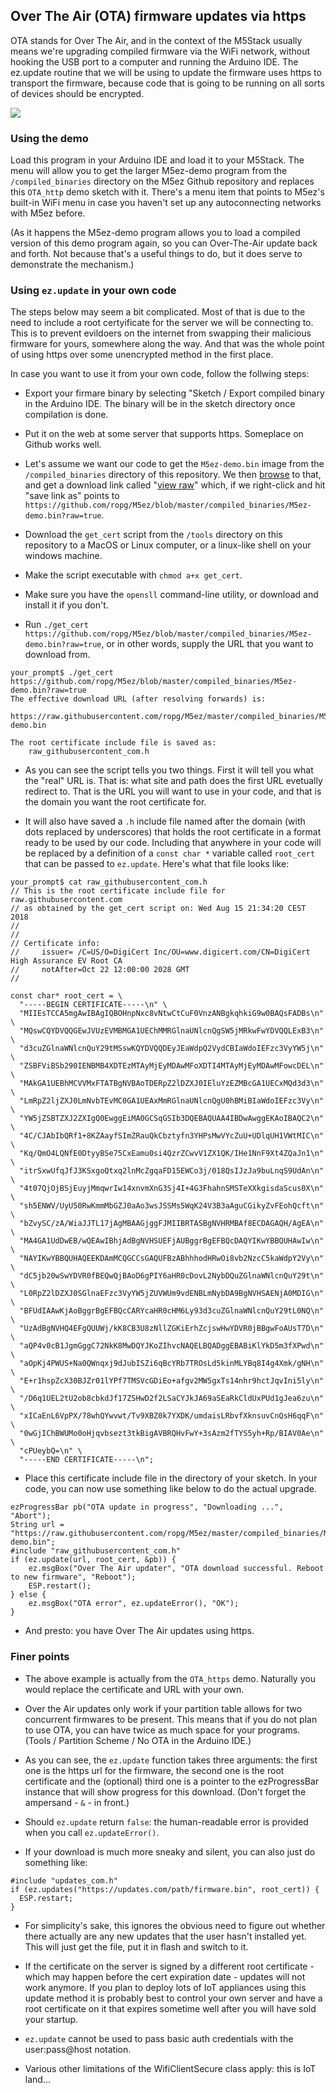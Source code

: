 ## Over The Air (OTA) firmware updates via https

OTA stands for Over The Air, and in the context of the M5Stack usually means we're upgrading compiled firmware via the WiFi network, without hooking the USB port to a computer and running the Arduino IDE. The ez.update routine that we will be using to update the firmware uses https to transport the firmware, because code that is going to be running on all sorts of devices should be encrypted.

![](../../images/ezProgressBar.png)

### Using the demo

Load this program in your Arduino IDE and load it to your M5Stack. The menu will allow you to get the larger M5ez-demo program from the `/compiled_binaries` directory on the M5ez Github repository and replaces this `OTA_http` demo sketch with it. There's a menu item that points to M5ez's built-in WiFi menu in case you haven't set up any autoconnecting networks with M5ez before.

(As it happens the M5ez-demo program allows you to load a compiled version of this demo program again, so you can Over-The-Air update back and forth. Not because that's a useful things to do, but it does serve to demonstrate the mechanism.)

### Using `ez.update` in your own code

The steps below may seem a bit complicated. Most of that is due to the need to include a root certyificate for the server we will be connecting to. This is to prevent evildoers on the internet from swapping their malicious firmware for yours, somewhere along the way. And that was the whole point of using https over some unencrypted method in the first place. 

In case you want to use it from your own code, follow the follwing steps:

* Export your firmare binary by selecting "Sketch / Export compiled binary in the Arduino IDE. The binary will be in the sketch directory once compilation is done.

* Put it on the web at some server that supports https. Someplace on Github works well.

* Let's assume we want our code to get the `M5ez-demo.bin` image from the `/compiled_binaries` directory of this repository. We then [browse](https://github.com/ropg/M5ez/blob/master/compiled_binaries/M5ez-demo.bin) to that, and get a download link called "[view raw](https://github.com/ropg/M5ez/blob/master/compiled_binaries/M5ez-demo.bin?raw=true)" which, if we right-click and hit "save link as" points to `https://github.com/ropg/M5ez/blob/master/compiled_binaries/M5ez-demo.bin?raw=true`.

* Download the `get_cert` script from the `/tools` directory on this repository to a MacOS or Linux computer, or a linux-like shell on your windows machine.

* Make the script executable with `chmod a+x get_cert`.

* Make sure you have the `opensll` command-line utility, or download and install it if you don't. 

* Run `./get_cert https://github.com/ropg/M5ez/blob/master/compiled_binaries/M5ez-demo.bin?raw=true`, or in other words, supply the URL that you want to download from.

```
your_prompt$ ./get_cert https://github.com/ropg/M5ez/blob/master/compiled_binaries/M5ez-demo.bin?raw=true
The effective download URL (after resolving forwards) is:
    https://raw.githubusercontent.com/ropg/M5ez/master/compiled_binaries/M5ez-demo.bin

The root certificate include file is saved as:
    raw_githubusercontent_com.h
```

* As you can see the script tells you two things. First it will tell you what the "real" URL is. That is: what site and path does the first URL evetually redirect to. That is the URL you will want to use in your code, and that is the domain you want the root certificate for.

* It will also have saved a `.h` include file named after the domain (with dots replaced by underscores) that holds the root certificate in a format ready to be used by our code. Including that anywhere in your code will be replaced by a definition of a `const char *` variable called `root_cert` that can be passed to `ez.update`. Here's what that file looks like:

```
your_prompt$ cat raw_githubusercontent_com.h 
// This is the root certificate include file for raw.githubusercontent.com
// as obtained by the get_cert script on: Wed Aug 15 21:34:20 CEST 2018
//
//
// Certificate info:
//     issuer= /C=US/O=DigiCert Inc/OU=www.digicert.com/CN=DigiCert High Assurance EV Root CA
//     notAfter=Oct 22 12:00:00 2028 GMT
//

const char* root_cert = \
  "-----BEGIN CERTIFICATE-----\n" \
  "MIIEsTCCA5mgAwIBAgIQBOHnpNxc8vNtwCtCuF0VnzANBgkqhkiG9w0BAQsFADBs\n" \
  "MQswCQYDVQQGEwJVUzEVMBMGA1UEChMMRGlnaUNlcnQgSW5jMRkwFwYDVQQLExB3\n" \
  "d3cuZGlnaWNlcnQuY29tMSswKQYDVQQDEyJEaWdpQ2VydCBIaWdoIEFzc3VyYW5j\n" \
  "ZSBFViBSb290IENBMB4XDTEzMTAyMjEyMDAwMFoXDTI4MTAyMjEyMDAwMFowcDEL\n" \
  "MAkGA1UEBhMCVVMxFTATBgNVBAoTDERpZ2lDZXJ0IEluYzEZMBcGA1UECxMQd3d3\n" \
  "LmRpZ2ljZXJ0LmNvbTEvMC0GA1UEAxMmRGlnaUNlcnQgU0hBMiBIaWdoIEFzc3Vy\n" \
  "YW5jZSBTZXJ2ZXIgQ0EwggEiMA0GCSqGSIb3DQEBAQUAA4IBDwAwggEKAoIBAQC2\n" \
  "4C/CJAbIbQRf1+8KZAayfSImZRauQkCbztyfn3YHPsMwVYcZuU+UDlqUH1VWtMIC\n" \
  "Kq/QmO4LQNfE0DtyyBSe75CxEamu0si4QzrZCwvV1ZX1QK/IHe1NnF9Xt4ZQaJn1\n" \
  "itrSxwUfqJfJ3KSxgoQtxq2lnMcZgqaFD15EWCo3j/018QsIJzJa9buLnqS9UdAn\n" \
  "4t07QjOjBSjEuyjMmqwrIw14xnvmXnG3Sj4I+4G3FhahnSMSTeXXkgisdaScus0X\n" \
  "sh5ENWV/UyU50RwKmmMbGZJ0aAo3wsJSSMs5WqK24V3B3aAguCGikyZvFEohQcft\n" \
  "bZvySC/zA/WiaJJTL17jAgMBAAGjggFJMIIBRTASBgNVHRMBAf8ECDAGAQH/AgEA\n" \
  "MA4GA1UdDwEB/wQEAwIBhjAdBgNVHSUEFjAUBggrBgEFBQcDAQYIKwYBBQUHAwIw\n" \
  "NAYIKwYBBQUHAQEEKDAmMCQGCCsGAQUFBzABhhhodHRwOi8vb2NzcC5kaWdpY2Vy\n" \
  "dC5jb20wSwYDVR0fBEQwQjBAoD6gPIY6aHR0cDovL2NybDQuZGlnaWNlcnQuY29t\n" \
  "L0RpZ2lDZXJ0SGlnaEFzc3VyYW5jZUVWUm9vdENBLmNybDA9BgNVHSAENjA0MDIG\n" \
  "BFUdIAAwKjAoBggrBgEFBQcCARYcaHR0cHM6Ly93d3cuZGlnaWNlcnQuY29tL0NQ\n" \
  "UzAdBgNVHQ4EFgQUUWj/kK8CB3U8zNllZGKiErhZcjswHwYDVR0jBBgwFoAUsT7D\n" \
  "aQP4v0cB1JgmGggC72NkK8MwDQYJKoZIhvcNAQELBQADggEBABiKlYkD5m3fXPwd\n" \
  "aOpKj4PWUS+Na0QWnqxj9dJubISZi6qBcYRb7TROsLd5kinMLYBq8I4g4Xmk/gNH\n" \
  "E+r1hspZcX30BJZr01lYPf7TMSVcGDiEo+afgv2MW5gxTs14nhr9hctJqvIni5ly\n" \
  "/D6q1UEL2tU2ob8cbkdJf17ZSHwD2f2LSaCYJkJA69aSEaRkCldUxPUd1gJea6zu\n" \
  "xICaEnL6VpPX/78whQYwvwt/Tv9XBZ0k7YXDK/umdaisLRbvfXknsuvCnQsH6qqF\n" \
  "0wGjIChBWUMo0oHjqvbsezt3tkBigAVBRQHvFwY+3sAzm2fTYS5yh+Rp/BIAV0Ae\n" \
  "cPUeybQ=\n" \
  "-----END CERTIFICATE-----\n";
```

* Place this certificate include file in the directory of your sketch. In your code, you can now use something like below to do the actual upgrade.

```
ezProgressBar pb("OTA update in progress", "Downloading ...", "Abort");
String url = "https://raw.githubusercontent.com/ropg/M5ez/master/compiled_binaries/M5ez-demo.bin";
#include "raw_githubusercontent_com.h"
if (ez.update(url, root_cert, &pb)) {
    ez.msgBox("Over The Air updater", "OTA download successful. Reboot to new firmware", "Reboot");
    ESP.restart();
} else {
    ez.msgBox("OTA error", ez.updateError(), "OK");
}
```

* And presto: you have Over The Air updates using https.

### Finer points

* The above example is actually from the `OTA_https` demo. Naturally you would replace the certificate and URL with your own.

* Over the Air updates only work if your partition table allows for two concurrent firmwares to be present. This means that if you do not plan to use OTA, you can have twice as much space for your programs. (Tools / Partition Scheme / No OTA in the Arduino IDE.)

* As you can see, the `ez.update` function takes three arguments: the first one is the https url for the firmware, the second one is the root certificate and the (optional) third one is a pointer to the ezProgressBar instance that will show progress for this download. (Don't forget the ampersand - `&` - in front.)

* Should `ez.update` return `false`: the human-readable error is provided when you call `ez.updateError()`.
 
* If your download is much more sneaky and silent, you can also just do something like:

```
#include "updates_com.h"
if (ez.updates("https://updates.com/path/firmware.bin", root_cert)) {
  ESP.restart;
}
```

* For simplicity's sake, this ignores the obvious need to figure out whether there actually are any new updates that the user hasn't installed yet. This will just get the file, put it in flash and switch to it.

* If the certificate on the server is signed by a different root certificate - which may happen before the cert expiration date - updates will not work anymore. If you plan to deploy lots of IoT appliances using this update method it is probably best to control your own server and have a root certificate on it that expires sometime well after you will have sold your startup.

* `ez.update` cannot be used to pass basic auth credentials with the user:pass@host notation.

* Various other limitations of the WifiClientSecure class apply: this is IoT land...